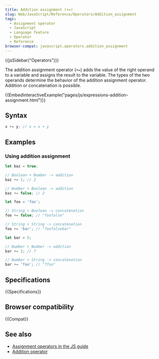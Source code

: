 ```yaml
---
title: Addition assignment (+=)
slug: Web/JavaScript/Reference/Operators/Addition_assignment
tags:
  - Assignment operator
  - JavaScript
  - Language feature
  - Operator
  - Reference
browser-compat: javascript.operators.addition_assignment
---
```

{{jsSidebar("Operators")}}

The addition assignment operator (`+=`) adds the value of the right operand
to a variable and assigns the result to the variable. The types of the two operands
determine the behavior of the addition assignment operator. Addition or concatenation is
possible.

{{EmbedInteractiveExample("pages/js/expressions-addition-assignment.html")}}

## Syntax

```js
x += y; // x = x + y
```

## Examples

### Using addition assignment

```js
let baz = true;

// Boolean + Number -> addition
baz += 1; // 2

// Number + Boolean -> addition
baz += false; // 2
```

```js
let foo = 'foo';

// String + Boolean -> concatenation
foo += false; // "foofalse"

// String + String -> concatenation
foo += 'bar'; // "foofalsebar"
```

```js
let bar = 5;

// Number + Number -> addition
bar += 2; // 7

// Number + String -> concatenation
bar += 'foo'; // "7foo"
```

## Specifications

{{Specifications}}

## Browser compatibility

{{Compat}}

## See also

- [Assignment operators in the JS guide](/en-US/docs/Web/JavaScript/Guide/Expressions_and_Operators#assignment)
- [Addition operator](/en-US/docs/Web/JavaScript/Reference/Operators/Addition)
